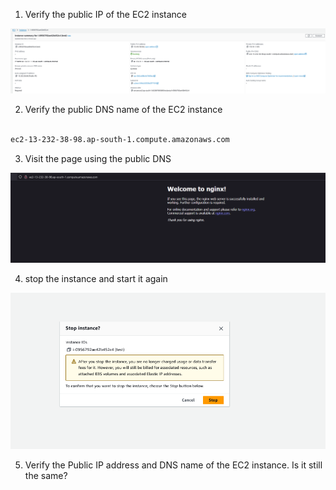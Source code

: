 1. Verify the public IP of the EC2 instance

![alt text](image-5.png)

2. Verify the public DNS name of the EC2 instance

```bash

ec2-13-232-38-98.ap-south-1.compute.amazonaws.com

```

3. Visit the page using the public DNS 

![alt text](image-6.png)


4. stop the instance and start it again

![alt text](image-8.png)


5. Verify the Public IP address and DNS name of the EC2 instance. Is it still the same?

